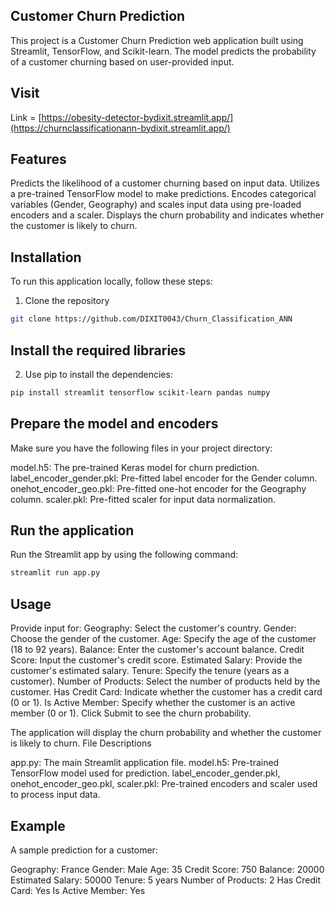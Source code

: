 ## Customer Churn Prediction
This project is a Customer Churn Prediction web application built using Streamlit, TensorFlow, and Scikit-learn. The model predicts the probability of a customer churning based on user-provided input.
## Visit
Link = [https://obesity-detector-bydixit.streamlit.app/](https://churnclassificationann-bydixit.streamlit.app/)
## Features
Predicts the likelihood of a customer churning based on input data.
Utilizes a pre-trained TensorFlow model to make predictions.
Encodes categorical variables (Gender, Geography) and scales input data using pre-loaded encoders and a scaler.
Displays the churn probability and indicates whether the customer is likely to churn.
## Installation
To run this application locally, follow these steps:

1. Clone the repository
```bash
git clone https://github.com/DIXIT0043/Churn_Classification_ANN
```
## Install the required libraries
2. Use pip to install the dependencies:
```bash
pip install streamlit tensorflow scikit-learn pandas numpy
```
## Prepare the model and encoders
Make sure you have the following files in your project directory:

model.h5: The pre-trained Keras model for churn prediction. label_encoder_gender.pkl: Pre-fitted label encoder for the Gender column. onehot_encoder_geo.pkl: Pre-fitted one-hot encoder for the Geography column. scaler.pkl: Pre-fitted scaler for input data normalization.

## Run the application
Run the Streamlit app by using the following command:
````bash
streamlit run app.py
````
## Usage
Provide input for: Geography: Select the customer's country. Gender: Choose the gender of the customer. Age: Specify the age of the customer (18 to 92 years). Balance: Enter the customer's account balance. Credit Score: Input the customer's credit score. Estimated Salary: Provide the customer's estimated salary. Tenure: Specify the tenure (years as a customer). Number of Products: Select the number of products held by the customer. Has Credit Card: Indicate whether the customer has a credit card (0 or 1). Is Active Member: Specify whether the customer is an active member (0 or 1). Click Submit to see the churn probability.

The application will display the churn probability and whether the customer is likely to churn. File Descriptions

app.py: The main Streamlit application file. model.h5: Pre-trained TensorFlow model used for prediction. label_encoder_gender.pkl, onehot_encoder_geo.pkl, scaler.pkl: Pre-trained encoders and scaler used to process input data.

## Example
A sample prediction for a customer:

Geography: France Gender: Male Age: 35 Credit Score: 750 Balance: 20000 Estimated Salary: 50000 Tenure: 5 years Number of Products: 2 Has Credit Card: Yes Is Active Member: Yes
